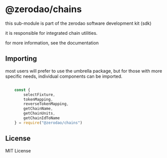 # @zerodao/chains

this sub-module is part of the zerodao software development kit (sdk)

it is responsible for integrated chain utilities. 

for more information, see the documentation

## Importing 

most users will prefer to use the umbrella package, but for those with more specific needs, individual components can be imported.

``` javascript 

    const {
        selectFixture,
        tokenMapping,
        reverseTokenMapping,
        getChainName,
        getChainUnits,
        getChainIdToName
    } = require("@zerodao/chains")
```

## License

MIT License
